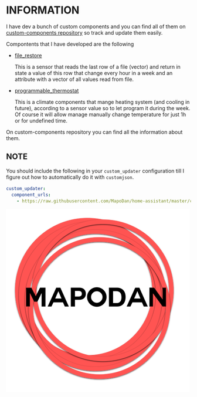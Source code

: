 # INFORMATION
I have dev a bunch of custom components and you can find all of them on [custom-components repository][1] so track and update them easily.

Compontents that I have developed are the following
 - [file_restore][2]
   
   This is a sensor that reads the last row of a file (vector) and return in state a value of this row that change every hour in a week and an attribute with a vector of all values read from file.
 - [programmable_thermostat][3]
   
   This is a climate components that mange heating system (and cooling in future), according to a sensor value so to let program it during the week. Of course it will allow manage manually change temperature for just 1h or for undefined time.
 
On custom-components repository you can find all the information about them.

## NOTE
You should include the following in your `custom_updater` configuration till I figure out how to automatically do it with `customjson`.

```yaml
custom_updater:
  component_urls:
    - https://raw.githubusercontent.com/MapoDan/home-assistant/master/custom_components/custom_components.json
```

![logo][4]

[1]: https://github.com/custom-components
[2]: https://github.com/custom-components/sensor.file_restore
[3]: https://github.com/custom-components/climate.programmable_thermostat
[4]: https://github.com/MapoDan/home-assistant/blob/master/mapodanlogo.png
